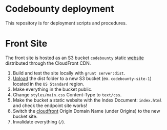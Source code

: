 # Codebounty deployment

This repository is for deployment scripts and procedures.

# Front Site

The front site is hosted as an S3 bucket `codebounty` static [website](codebounty.s3-website-us-east-1.amazonaws.com) distributed through the CloudFront CDN.

1. Build and test the site locally with `grunt server:dist`.
2. [Upload](https://console.aws.amazon.com/s3/home?region=us-west-2) the dist folder to a new S3 bucket (ex. `codebounty-site-1`) located in the `US Standard` region.
3. Make everything in the bucket public.
4. Change `styles/main.css` Content-Type to `text/css`.
5. Make the bucket a static website with the Index Document: `index.html` and check the endpoint site works!
6. Switch the [cloudfront](https://console.aws.amazon.com/cloudfront/home?region=us-west-2#distribution-settings:E2J123OQI81SEZ) Origin Domain Name (under Origins) to the new bucket site.
7. Invalidate everything (`/`).
